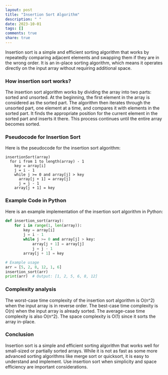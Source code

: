```yaml
---
layout: post
title: "Insertion Sort Algorithm"
description: " "
date: 2023-10-01
tags: []
comments: true
share: true
---
```


Insertion sort is a simple and efficient sorting algorithm that works by repeatedly comparing adjacent elements and swapping them if they are in the wrong order. It is an in-place sorting algorithm, which means it operates directly on the input array without requiring additional space.

### How insertion sort works?

The insertion sort algorithm works by dividing the array into two parts: sorted and unsorted. At the beginning, the first element in the array is considered as the sorted part. The algorithm then iterates through the unsorted part, one element at a time, and compares it with elements in the sorted part. It finds the appropriate position for the current element in the sorted part and inserts it there. This process continues until the entire array becomes sorted.

### Pseudocode for Insertion Sort

Here is the pseudocode for the insertion sort algorithm:

```
insertionSort(array)
  for i from 1 to length(array) - 1
    key = array[i]
    j = i - 1
    while j >= 0 and array[j] > key
      array[j + 1] = array[j]
      j = j - 1
    array[j + 1] = key
```

### Example Code in Python

Here is an example implementation of the insertion sort algorithm in Python:

```python
def insertion_sort(array):
    for i in range(1, len(array)):
        key = array[i]
        j = i - 1
        while j >= 0 and array[j] > key:
            array[j + 1] = array[j]
            j = j - 1
        array[j + 1] = key

# Example usage
arr = [5, 2, 8, 12, 1, 6]
insertion_sort(arr)
print(arr)  # Output: [1, 2, 5, 6, 8, 12]
```

### Complexity analysis

The worst-case time complexity of the insertion sort algorithm is O(n^2) when the input array is in reverse order. The best-case time complexity is O(n) when the input array is already sorted. The average-case time complexity is also O(n^2). The space complexity is O(1) since it sorts the array in-place.

### Conclusion

Insertion sort is a simple and efficient sorting algorithm that works well for small-sized or partially sorted arrays. While it is not as fast as some more advanced sorting algorithms like merge sort or quicksort, it is easy to understand and implement. Use insertion sort when simplicity and space efficiency are important considerations.